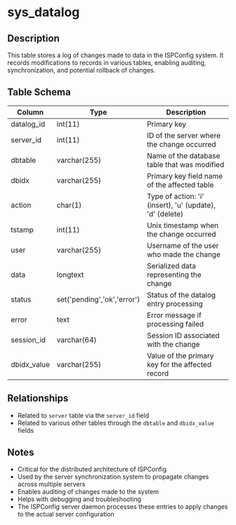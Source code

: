 # sys_datalog

## Description
This table stores a log of changes made to data in the ISPConfig system. It records modifications to records in various tables, enabling auditing, synchronization, and potential rollback of changes.

## Table Schema
| Column | Type | Description |
|--------|------|-------------|
| datalog_id | int(11) | Primary key |
| server_id | int(11) | ID of the server where the change occurred |
| dbtable | varchar(255) | Name of the database table that was modified |
| dbidx | varchar(255) | Primary key field name of the affected table |
| action | char(1) | Type of action: 'i' (insert), 'u' (update), 'd' (delete) |
| tstamp | int(11) | Unix timestamp when the change occurred |
| user | varchar(255) | Username of the user who made the change |
| data | longtext | Serialized data representing the change |
| status | set('pending','ok','error') | Status of the datalog entry processing |
| error | text | Error message if processing failed |
| session_id | varchar(64) | Session ID associated with the change |
| dbidx_value | varchar(255) | Value of the primary key for the affected record |

## Relationships
- Related to `server` table via the `server_id` field
- Related to various other tables through the `dbtable` and `dbidx_value` fields

## Notes
- Critical for the distributed architecture of ISPConfig
- Used by the server synchronization system to propagate changes across multiple servers
- Enables auditing of changes made to the system
- Helps with debugging and troubleshooting
- The ISPConfig server daemon processes these entries to apply changes to the actual server configuration
